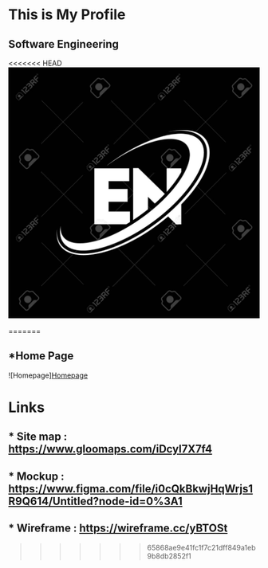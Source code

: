 # This is My Profile

## Software Engineering
<<<<<<< HEAD![Headpicture](assets/Headpicture.jpg)



=======
## *Home Page
![Homepage][Homepage](assets/Homepage.png)



# Links

## * Site map : https://www.gloomaps.com/iDcyl7X7f4
## * Mockup : https://www.figma.com/file/i0cQkBkwjHqWrjs1R9Q614/Untitled?node-id=0%3A1
## * Wireframe : https://wireframe.cc/yBTOSt
>>>>>>> 65868ae9e41fc1f7c21dff849a1eb9b8db2852f1

